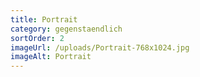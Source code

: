 ```yaml
---
title: Portrait
category: gegenstaendlich
sortOrder: 2
imageUrl: /uploads/Portrait-768x1024.jpg
imageAlt: Portrait
---
```

